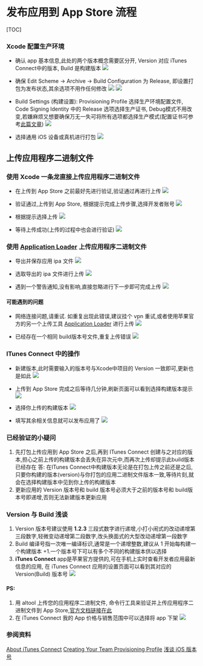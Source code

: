 #  发布应用到 App Store 流程
[TOC]
### Xcode 配置生产环境
* 确认 app 基本信息,此处的两个版本概念需要区分开, Version 对应 iTunes Connect中的版本, Build 是构建版本
![](http://maomilaoshi.top/14800439243159.jpg)

* 确保 Edit Scheme -> Archive -> Build Configuration 为 Release, 即设置打包为发布状态,其余选项不用作任何修改
![](http://maomilaoshi.top/14800440011716.jpg)
![](http://maomilaoshi.top/14800441446913.jpg)

* Build Settings (构建设置): Provisioning Profile 选择生产环境配置文件, Code Signing Identity 中的 Release 选项选择生产证书, Debug模式不用改变,若嫌麻烦又想要确保万无一失可将所有选项都选择生产模式(配置证书可参考[此篇文章](http://www.jianshu.com/p/27d227015e75))
![](http://maomilaoshi.top/14800451900877.jpg)

* 选择通用 iOS 设备或真机进行打包
![](http://maomilaoshi.top/14800465060955.jpg)


## 上传应用程序二进制文件

### 使用 Xcode 一条龙直接上传应用程序二进制文件
* 在上传到 App Store 之前最好先进行验证,验证通过再进行上传
![](http://maomilaoshi.top/14800411860690.jpg)

* 验证通过,上传到 App Store, 根据提示完成上传步骤,选择开发者账号
![](http://maomilaoshi.top/14800490721908.jpg)

* 根据提示选择上传
![](http://maomilaoshi.top/14800492328297.jpg)

* 等待上传成功(上传的过程中也会进行验证)
![](http://maomilaoshi.top/14800492951001.jpg)

### 使用 [Application Loader](http://help.apple.com/itc/apploader/#/apdATD1E927-D1E1A1303-D1E927A1126) 上传应用程序二进制文件
* 导出并保存应用 ipa 文件 
![](http://maomilaoshi.top/14800414111351.jpg)

* 选取导出的 ipa 文件进行上传
![](http://maomilaoshi.top/14800430871993.jpg)

* 遇到一个警告通知,没有影响,直接忽略进行下一步即可完成上传
![](http://maomilaoshi.top/14792032573888.jpg)


#### 可能遇到的问题
* 网络连接问题,请重试. 如重复出现此错误,建议挂个 vpn 重试,或者使用苹果官方的另一个上传工具 [Application Loader](http://help.apple.com/itc/apploader/#/apdATD1E927-D1E1A1303-D1E927A1126) 进行上传
![](http://maomilaoshi.top/14800574376607.jpg)


* 已经存在一个相同 build版本号文件,重复上传错误
![](http://maomilaoshi.top/14800574705417.jpg)



### ITunes Connect 中的操作
* 新建版本,此时需要输入的版本号与Xcode中项目的 Version 一致即可,更新也是如此
![](http://maomilaoshi.top/14800559825875.jpg)
* 上传到 App Store 完成之后等待几分钟,刷新页面可以看到选择构建版本提示
![](http://maomilaoshi.top/14792041620320.jpg)

* 选择你上传的构建版本
![](http://maomilaoshi.top/14800356039234.jpg)

* 填写其余相关信息就可以发布应用了
![](http://maomilaoshi.top/14918073552392.jpg)

### 已经验证的小疑问
1. 先打包上传应用到 App Store 之后,再到 ITunes Connect 创建与之对应的版本,担心之前上传的构建版本会丢失在异次元中,而再次上传却提示此build版本已经存在
    答: 在ITunes Connect中构建版本无论是在打包上传之前还是之后,只要你构建的版本(version)与你打包的应用二进制文件版本一致,等待片刻,就会在选择构建版本中见到你上传的构建版本
2. 更新应用的 Version 版本号和 build 版本号必须大于之前的版本号和 build版本号即递增,否则无法新建版本更新应用  

### Version 与 Build 浅谈
1. Version 版本号建议使用 **1.2.3** 三段式数字进行递增,小打小闹式的改动递增第三段数字,轻微变动递增第二段数字,改头换面式的大型改动递增第一段数字
2. Build 编译号指一次唯一编译标识,通常是一个递增整数,建议从 1 开始每构建一个构建版本 +1.一个版本号下可以有多个不同的构建版本供以选择 
3. **iTunes Connect** app是苹果官方提供的,可在手机上实时查看开发者应用最新信息的应用, 在 iTunes Connect 应用的设置页面可以看到其对应的 Version(Build) 版本号
![](http://maomilaoshi.top/14800557453606.jpg)

#### PS: 
1. 用 altool 上传您的应用程序二进制文件, 命令行工具来验证并上传应用程序二进制文件到 App Store,[官方文档链接在此](http://help.apple.com/itc/apploader/#/apdATD1E53-D1E1A1303-D1E53A1126)
2. 在 iTunes Connect 我的 App 价格与销售范围中可以选择将 app 下架
![](http://maomilaoshi.top/14800582687921.jpg)


### 参阅资料
[About iTunes Connect](https://developer.apple.com/library/content/documentation/LanguagesUtilities/Conceptual/iTunesConnect_Guide/Chapters/About.html)
[Creating Your Team Provisioning Profile](https://developer.apple.com/library/content/documentation/IDEs/Conceptual/AppStoreDistributionTutorial/CreatingYourTeamProvisioningProfile/CreatingYourTeamProvisioningProfile.html)
[浅谈 iOS 版本号](https://segmentfault.com/a/1190000002423661)

